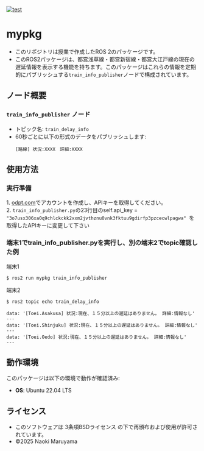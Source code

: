 [![test](https://github.com/NaokiMaruyama978/mypkg/actions/workflows/test.yml/badge.svg)](https://github.com/NaokiMaruyama978/mypkg/actions/workflows/test.yml)
# mypkg
- このリポジトリは授業で作成したROS 2のパッケージです。
- このROS2パッケージは、都営浅草線・都営新宿線・都営大江戸線の現在の遅延情報を表示する機能を持ちます。このパッケージはこれらの情報を定期的にパブリッシュする`train_info_publisher`ノードで構成されています。

## ノード概要
### `train_info_publisher` ノード
- トピック名: `train_delay_info`
- 60秒ごとに以下の形式のデータをパブリッシュします:
  ```
  [路線] 状況:XXXX　詳細:XXXX
  ```

## 使用方法
### 実行準備
1\. [odpt.com](https://developer.odpt.org/)でアカウントを作成し、APIキーを取得してください。   
2\. `train_info_publisher.py`の23行目のself.api_key = `"3o7usx306xa0q9chlckckk2xxm2jvthznu0vnk3fktuu9gdirfp3pzcecwlpagwa" `を取得したAPIキーに変更して下さい

### 端末1でtrain_info_publisher.pyを実行し、別の端末2でtopic確認した例
端末1
```
$ ros2 run mypkg train_info_publisher
```
端末2
```
$ ros2 topic echo train_delay_info
```
```
data: '[Toei.Asakusa] 状況:現在、１５分以上の遅延はありません。 詳細:情報なし'
---
data: '[Toei.Shinjuku] 状況:現在、１５分以上の遅延はありません。 詳細:情報なし'
---
data: '[Toei.Oedo] 状況:現在、１５分以上の遅延はありません。 詳細:情報なし'
---
```

## 動作環境

このパッケージは以下の環境で動作が確認済み:
- **OS**: Ubuntu 22.04 LTS

## ライセンス
- このソフトウェアは 3条項BSDライセンス の下で再頒布および使用が許可されています。
- ©2025 Naoki Maruyama
